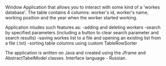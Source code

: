 Window Application that allows you to interact with some kind of a 'workes database'. 
The table contains 4 columns: worker's id, worker's name, working position and the year when the worker started working.

Application inludes such features as:
  -adding and deleting workers
  -search by specified parameters (including a button to clear search parameter and search results)
  -saving workes list to a file and opening an existing list from a file (.txt)
  -sorting table columns using custom TableRowSorter
  
The application is written on Java and created using the Jframe and AbstractTabelModel classes. Interface language - Russian.
